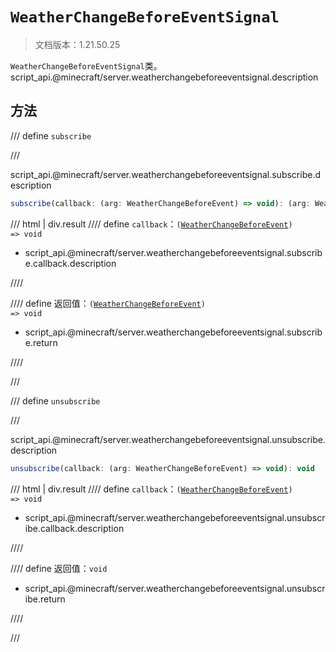 # `WeatherChangeBeforeEventSignal`

> 文档版本：1.21.50.25

`WeatherChangeBeforeEventSignal`类。script_api.@minecraft/server.weatherchangebeforeeventsignal.description

## 方法

/// define
`subscribe`


///

script_api.@minecraft/server.weatherchangebeforeeventsignal.subscribe.description

```js
subscribe(callback: (arg: WeatherChangeBeforeEvent) => void): (arg: WeatherChangeBeforeEvent) => void
```

/// html | div.result
//// define
`callback`：<code>(<a href="../weatherchangebeforeevent/">WeatherChangeBeforeEvent</a>) =&gt; void</code>

- script_api.@minecraft/server.weatherchangebeforeeventsignal.subscribe.callback.description


////

//// define
返回值：<code>(<a href="../weatherchangebeforeevent/">WeatherChangeBeforeEvent</a>) =&gt; void</code>

- script_api.@minecraft/server.weatherchangebeforeeventsignal.subscribe.return


////

///


/// define
`unsubscribe`


///

script_api.@minecraft/server.weatherchangebeforeeventsignal.unsubscribe.description

```js
unsubscribe(callback: (arg: WeatherChangeBeforeEvent) => void): void
```

/// html | div.result
//// define
`callback`：<code>(<a href="../weatherchangebeforeevent/">WeatherChangeBeforeEvent</a>) =&gt; void</code>

- script_api.@minecraft/server.weatherchangebeforeeventsignal.unsubscribe.callback.description


////

//// define
返回值：`void`

- script_api.@minecraft/server.weatherchangebeforeeventsignal.unsubscribe.return


////

///

